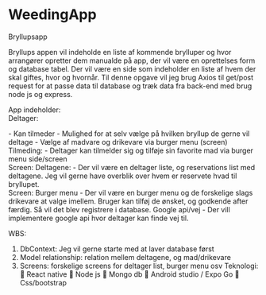 # WeedingApp

Bryllupsapp
<p>
Bryllups appen vil indeholde en liste af kommende brylluper og hvor arrangører opretter dem
manualde på app, der vil være en oprettelses form og database tabel.
Der vil være en side som indeholder en liste af hvem der skal giftes, hvor og hvornår. Til denne
opgave vil jeg brug Axios til get/post request for at passe data til database og træk data fra back-end med brug
node js og express.
</p>
App indeholder: <br>
Deltager: 
<p>
- Kan tilmeder
- Mulighed for at selv vælge på hvilken bryllup de gerne vil deltage
- Vælge af madvare og drikevare via burger menu (screen)
Tilmeding:
- Deltager kan tilmelder sig og tilføje sin favorite mad via burger menu side/screen <br>
Screen: Deltagene:
- Der vil være en deltager liste, og reservations list med deltagene. Jeg vil
gerne have overblik over hvem er reservete hvad til bryllupet.
<br>
Screen: Burger menu
- Der vil være en burger menu og de forskelige slags drikevare at valge imellem.
Bruger kan tilføj de ønsket, og godkende after færdig. Så vil det blev registrere i
database.
Google api/vej
- Der vill implementere google api hvor deltager kan finde vej til.
</p>

WBS:
1. DbContext: Jeg vil gerne starte med at laver database først
2. Model relationship: relation mellem deltagene, og mad/drikevare
3. Screens: forskelige screens for deltager list, burger menu osv
Teknologi:
 React native
 Node js
 Mongo db
 Android studio / Expo Go
 Css/bootstrap
